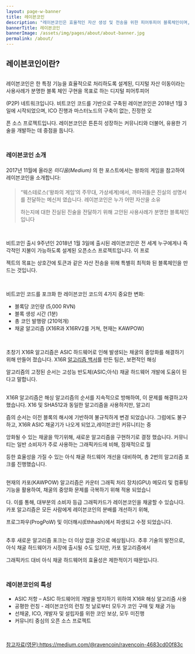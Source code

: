 ```yaml
---
layout: page-w-banner
title: 레이븐코인
description: "레이븐코인은 효율적인 자산 생성 및 전송을 위한 피어투피어 블록체인이며, 비트코인 코드를 포크한 오픈소스 프로젝트입니다."
bannerTitle: 레이븐코인
bannerImage: /assets/img/pages/about/about-banner.jpg
permalink: /about/
---
```


<div class="wrapper mt-16 pb-20">
  <h2>레이븐코인이란?</h2>

  <p style="margin-top:30px">레이븐코인은 한 특정 기능을 효율적으로 처리하도록 설계된, 디지털 자산 이동이라는 사용사례가 분명한 블록 체인 구현을 목표로 하는 디지털 피어투피어</p><p style="margin-top:5px"></p>(P2P) 네트워크입니다. 비트코인 코드를 기반으로 구축된 레이븐코인은 2018년 1월 3일에 시작되었으며, ICO 진행과 마스터노드의 구축이 없는, 진정한 오<p></p> 픈 소스 프로젝트입니다. 레이븐코인은 튼튼히 성장하는 커뮤니티와 더불어, ​​유용한 기술을 개발하는 데 중점을 둡니다.

<p style="margin-top:45px"></p>
  <h3>레이븐코인 소개</h3>
<p style="margin-top:20px"></p>
  2017년 11월에 올라온&nbsp;<em>미디움(Medium)</em>&nbsp;의 한 포스트에서는 왕좌의 게임을 참고하여 레이븐코인을 소개합니다:
  <p style="margin-top:20px"></p>
  <blockquote>
    “웨스테로스(‘왕좌의 게임’의 주무대, 가상세계)에서, 까마귀들은 진실의 성명서를 전달하는 메신저 였습니다. 레이븐코인은 누가 어떤 자산을 소유<p style="margin-top:5px"></p>하는지에 대한 진실된 진술을 전달하기 위해 고안된 사용사례가 분명한 블록체인입니다
  </blockquote>
<p style="margin-top:45px"></p>
  비트코인 출시 9주년인 2018년 1월 3일에 출시된 레이븐코인은 전 세계 누구에게나 즉각적인 지불이 가능하도록 설계된 오픈소스 프로젝트입니다. 이 프로 <p style="margin-top:5px"></p>젝트의 목표는 상호간에 토큰과 같은 자산 전송을 위해 특별히 최적화 된 블록체인을 만드는 것입니다.

<p style="margin-top:45px"></p>
  <p>비트코인 코드를 포크화 한 레이븐코인 코드의 4가지 중요한 변화:</p>
  <ul>
    <li>블록당 코인량 (5,000 RVN)</li>
    <li>블록 생성 시간 (1분)</li>
    <li>총 코인 발행량 (210억개)</li>
    <li>채굴 알고리즘 (X16R과 X16RV2를 거쳐, 현재는 KAWPOW)</li>
  </ul>
<p style="margin-top:45px"></p>
  <p>초창기 X16R 알고리즘은 ASIC 하드웨어로 인해 발생되는 채굴의 중앙화를 해결하기 위해 만들어 졌습니다. X16R&nbsp;<a href="/assets/documents/X16R Whitepaper Korean V.1.0.pdf">알고리즘 백서</a>를 만든 팀은, 보편적인 해싱<p style="margin-top:5px"></p>알고리즘의 고정된 순서는 고성능 반도체(ASIC;아식) 채굴 하드웨어 개발에 도움이 된다고 말합니다.
  <p style="margin-top:30px"></p>
  X16R 알고리즘은 해싱 알고리즘의 순서를 지속적으로 방해하여, 이 문제를 해결하고자 했습니다. X16 및 SHA512과 동일한 알고리즘을 사용하지만, 알고리<p style="margin-top:5px"></p>즘의 순서는 이전 블록의 해시에 기반하여 불규칙하게 변경 되었습니다. 그럼에도 불구하고, X16R ASIC 채굴기가 나오게 되었고,레이븐코인 커뮤니티는 중<p style="margin-top:5px"></p>앙화될 수 있는 채굴을 막기위해, 새로운 알고리즘을 구현하기로 결정 했습니다. 커뮤니티는 일반 소비자가 주로 사용하는 그래픽카드에 비해, 잠재적으로 월<p style="margin-top:5px"></p>등한 효율성을 가질 수 있는 아식 채굴 하드웨어 개선을 대비하여, 총 2번의 알고리즘 포크를 진행했습니다.
  <p style="margin-top:30px"></p>
  현재의 카포(KAWPOW) 알고리즘은 카운터 그래픽 처리 장치(GPU) 메모리 및 컴퓨팅 기능을 활용하여, 채굴의 중앙화 문제를 극복하기 위해 적용 되었습니<p style="margin-top:5px"></p>다. 이를 통해, 대부분의 소비자 등급 그래픽카드가 레이븐코인을 채굴할 수 있습니다. 카포 알고리즘은 모든 사람에게 레이븐코인의 분배를 개선하기 위해,<p style="margin-top:5px"></p> 프로그파우(ProgPoW) 및 이더해시(Ethhash)에서 파생되고 수정 되었습니다.
<p style="margin-top:30px"></p>
  추후 새로운 알고리즘 포크는 더 이상 없을 것으로 예상됩니다. 추후 기술의 발전으로, 아식 채굴 하드웨어가 시장에 출시될 수도 있지만, 카포 알고리즘에서<p style="margin-top:5px"></p> 그래픽카드 대비 아식 채굴 하드웨어의 효율성은 제한적이기 때문입니다.

<p style="margin-top:45px"></p>

  <h3>레이븐코인의 특성</h3>

  <ul>
    <li>ASIC 저항 – ASIC 하드웨어의 개발을 방지하기 위하여 X16R 해싱 알고리즘 사용</li>
    <li>공평한 런칭 - 레이븐코인의 런칭 첫 날로부터 모두가 코인 구매 및 채굴 가능</li>
    <li>선채굴, ICO, 개발자 및 설립자를 위한 코인 보상, 모두 미진행</li>
    <li>커뮤니티 중심의 오픈 소스 프로젝트</li>
  </ul>
<p style="margin-top:45px"></p>
  <p><a href="https://medium.com/@ravencoin/ravencoin-4683cd00f83c">참고자료(영문):https://medium.com/@ravencoin/ravencoin-4683cd00f83c</a></p>
